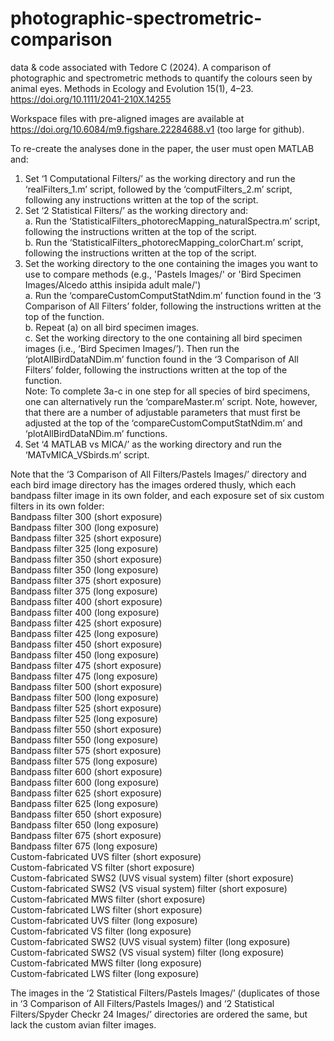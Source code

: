 # photographic-spectrometric-comparison
data & code associated with Tedore C (2024). A comparison of photographic and spectrometric methods to quantify the colours seen by animal eyes. Methods in Ecology and Evolution 15(1), 4–23. https://doi.org/10.1111/2041-210X.14255

Workspace files with pre-aligned images are available at https://doi.org/10.6084/m9.figshare.22284688.v1 (too large for github). 

To re-create the analyses done in the paper, the user must open MATLAB and:
1.  Set ‘1 Computational Filters/’ as the working directory and run the ‘realFilters_1.m’ script, followed by the ‘computFilters_2.m’ script, following any instructions written at the top of the script.
2.  Set ‘2 Statistical Filters/’ as the working directory and:  
    a.  Run the ‘StatisticalFilters_photorecMapping_naturalSpectra.m’ script,    following the instructions written at the top of the script.  
    b.  Run the ‘StatisticalFilters_photorecMapping_colorChart.m’ script,    following the instructions written at the top of the script.  
3.  Set the working directory to the one containing the images you want to use to compare methods (e.g., 'Pastels Images/' or 'Bird Specimen Images/Alcedo atthis insipida adult male/')  
    a.  Run the ‘compareCustomComputStatNdim.m’ function found in the ‘3 Comparison of All Filters’ folder, following the instructions written at the top of the function.  
    b.  Repeat (a) on all bird specimen images.  
    c.  Set the working directory to the one containing all bird specimen images (i.e., ‘Bird Specimen Images/’). Then run the ‘plotAllBirdDataNDim.m’ function found in the ‘3 Comparison of All Filters’ folder, following the instructions written at the top of the function.  
    Note: To complete 3a-c in one step for all species of bird specimens, one can alternatively run the ‘compareMaster.m’ script. Note, however, that there are a number of adjustable parameters that must first be adjusted at the top of the ‘compareCustomComputStatNdim.m’ and ‘plotAllBirdDataNDim.m’ functions.  
4.  Set ‘4 MATLAB vs MICA/’ as the working directory and run the ‘MATvMICA_VSbirds.m’ script.

Note that the ‘3 Comparison of All Filters/Pastels Images/’ directory and each bird image directory has the images ordered thusly, which each bandpass filter image in its own folder, and each exposure set of six custom filters in its own folder:   
Bandpass filter 300 (short exposure)  
Bandpass filter 300 (long exposure)  
Bandpass filter 325 (short exposure)  
Bandpass filter 325 (long exposure)  
Bandpass filter 350 (short exposure)  
Bandpass filter 350 (long exposure)  
Bandpass filter 375 (short exposure)  
Bandpass filter 375 (long exposure)  
Bandpass filter 400 (short exposure)  
Bandpass filter 400 (long exposure)  
Bandpass filter 425 (short exposure)  
Bandpass filter 425 (long exposure)  
Bandpass filter 450 (short exposure)  
Bandpass filter 450 (long exposure)  
Bandpass filter 475 (short exposure)  
Bandpass filter 475 (long exposure)  
Bandpass filter 500 (short exposure)  
Bandpass filter 500 (long exposure)  
Bandpass filter 525 (short exposure)  
Bandpass filter 525 (long exposure)  
Bandpass filter 550 (short exposure)  
Bandpass filter 550 (long exposure)  
Bandpass filter 575 (short exposure)  
Bandpass filter 575 (long exposure)  
Bandpass filter 600 (short exposure)  
Bandpass filter 600 (long exposure)  
Bandpass filter 625 (short exposure)  
Bandpass filter 625 (long exposure)  
Bandpass filter 650 (short exposure)  
Bandpass filter 650 (long exposure)  
Bandpass filter 675 (short exposure)  
Bandpass filter 675 (long exposure)  
Custom-fabricated UVS filter (short exposure)  
Custom-fabricated VS filter (short exposure)  
Custom-fabricated SWS2 (UVS visual system) filter (short exposure)  
Custom-fabricated SWS2 (VS visual system) filter (short exposure)  
Custom-fabricated MWS filter (short exposure)  
Custom-fabricated LWS filter (short exposure)  
Custom-fabricated UVS filter (long exposure)  
Custom-fabricated VS filter (long exposure)  
Custom-fabricated SWS2 (UVS visual system) filter (long exposure)  
Custom-fabricated SWS2 (VS visual system) filter (long exposure)  
Custom-fabricated MWS filter (long exposure)  
Custom-fabricated LWS filter (long exposure)  

The images in the ‘2 Statistical Filters/Pastels Images/’ (duplicates of those in ‘3 Comparison of All Filters/Pastels Images/) and ‘2 Statistical Filters/Spyder Checkr 24 Images/’ directories are ordered the same, but lack the custom avian filter images.
